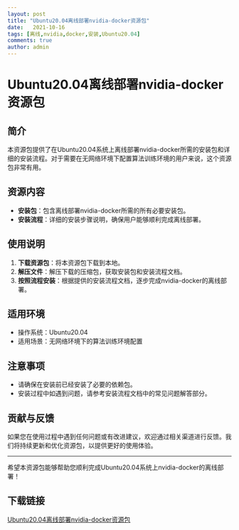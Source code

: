 ```yaml
---
layout: post
title: "Ubuntu20.04离线部署nvidia-docker资源包"
date:   2021-10-16
tags: [离线,nvidia,docker,安装,Ubuntu20.04]
comments: true
author: admin
---
```

# Ubuntu20.04离线部署nvidia-docker资源包

## 简介
本资源包提供了在Ubuntu20.04系统上离线部署nvidia-docker所需的安装包和详细的安装流程。对于需要在无网络环境下配置算法训练环境的用户来说，这个资源包非常有用。

## 资源内容
- **安装包**：包含离线部署nvidia-docker所需的所有必要安装包。
- **安装流程**：详细的安装步骤说明，确保用户能够顺利完成离线部署。

## 使用说明
1. **下载资源包**：将本资源包下载到本地。
2. **解压文件**：解压下载的压缩包，获取安装包和安装流程文档。
3. **按照流程安装**：根据提供的安装流程文档，逐步完成nvidia-docker的离线部署。

## 适用环境
- 操作系统：Ubuntu20.04
- 适用场景：无网络环境下的算法训练环境配置

## 注意事项
- 请确保在安装前已经安装了必要的依赖包。
- 安装过程中如遇到问题，请参考安装流程文档中的常见问题解答部分。

## 贡献与反馈
如果您在使用过程中遇到任何问题或有改进建议，欢迎通过相关渠道进行反馈。我们将持续更新和优化资源包，以提供更好的使用体验。

---

希望本资源包能够帮助您顺利完成Ubuntu20.04系统上nvidia-docker的离线部署！

## 下载链接

[Ubuntu20.04离线部署nvidia-docker资源包](https://pan.quark.cn/s/262794c1d4d3)